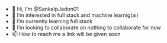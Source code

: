 - 👋 Hi, I’m @SankalpJadon01
- 👀 I’m interested in full stack and machine learnig(ai)
- 🌱 I’m currently learning full stack
- 💞️ I’m looking to collaborate on nothing to collaborate for now
- 📫 How to reach me a link will be given soon

<!---
SankalpJadon01/SankalpJadon01 is a ✨ special ✨ repository because its `README.md` (this file) appears on your GitHub profile.
You can click the Preview link to take a look at your changes.
--->
